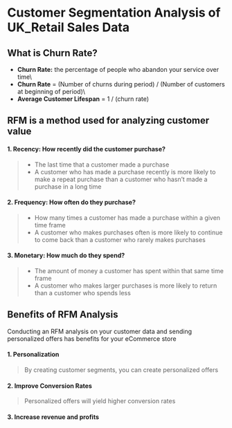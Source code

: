 # Customer Segmentation Analysis of UK_Retail Sales Data

## What is Churn Rate?
- **Churn Rate:** the percentage of people who abandon your service over time\
- **Churn Rate** = (Number of churns during period) / (Number of customers at beginning of period)\
- **Average Customer Lifespan** = 1 / (churn rate)


## RFM is a method used for analyzing customer value
#### 1. Recency: How recently did the customer purchase?
> - The last time that a customer made a purchase
> - A customer who has made a purchase recently is more likely to make a repeat purchase than a customer who hasn’t made a purchase in a long time


#### 2. Frequency: How often do they purchase?
> - How many times a customer has made a purchase within a given time frame
> - A customer who makes purchases often is more likely to continue to come back than a customer who rarely makes purchases


#### 3. Monetary: How much do they spend?
> - The amount of money a customer has spent within that same time frame
> - A customer who makes larger purchases is more likely to return than a customer who spends less


## Benefits of RFM Analysis
Conducting an RFM analysis on your customer data and sending personalized offers has benefits for your eCommerce store

#### 1. Personalization
> By creating customer segments, you can create personalized offers

#### 2. Improve Conversion Rates
> Personalized offers will yield higher conversion rates

#### 3. Increase revenue and profits
